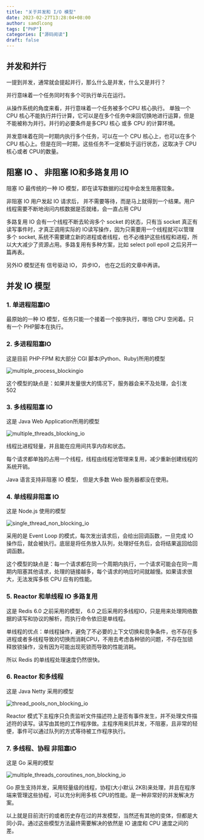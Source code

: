 ```yaml
---
title: "关于并发和 I/O 模型"
date: 2023-02-27T13:28:04+08:00
author: samdlcong
tags: ["PHP"]
categories: ["源码阅读"]
draft: false
---
```


## 并发和并行

一提到并发，通常就会提起并行，那么什么是并发，什么又是并行？

并行意味着一个任务同时有多个可执行单元在运行。

从操作系统的角度来看，并行意味着一个任务被多个CPU 核心执行。 单独一个 CPU 核心不能执行并行计算，它可以是在多个任务中来回切换地进行运算，但是不能被称为并行。并行的必要条件是多CPU 核心 或多 CPU 的计算环境。

并发意味着在同一时期内执行多个任务，可以在一个 CPU 核心上，也可以在多个 CPU 核心上。但是在同一时期，这些任务不一定都处于运行状态，这取决于 CPU 核心或者 CPU的数量。



## 阻塞 IO 、 非阻塞 IO和多路复用 IO

阻塞 IO 最传统的一种 IO 模型，即在读写数据的过程中会发生阻塞现象。

非阻塞 IO 用户发起 IO 请求后， 并不需要等待，而是马上就得到一个结果。用户线程需要不断地询问内核数据是否就绪，会一直占用 CPU

多路复用 IO 会有一个线程不断去轮询多个 socket 的状态，只有当 socket 真正有读写事件时，才真正调用实际的 IO读写操作，因为只需要用一个线程就可以管理多个 socket, 系统不需要建立新的进程或者线程，也不必维护这些线程和进程，所以大大减少了资源占用。多路复用有多种方案，比如 select poll epoll 之后另开一篇再表。

另外IO 模型还有 信号驱动 IO， 异步IO， 也在之后的文章中再讲。



## 并发 IO 模型

### 1. 单进程阻塞IO

最原始的一种 IO 模型，任务只能一个接着一个按序执行，哪怕 CPU 空闲着。只有一个 PHP脚本在执行。

### 2. 多进程阻塞IO

这是目前 PHP-FPM 和大部分 CGI 脚本(Python、Ruby)所用的模型

![multiple_process_blockingio](http://img.samdlcong.com/multiple_process_blockingio.jpg)

这个模型的缺点是：如果并发量很大的情况下，服务器会来不及处理，会引发 502 



### 3. 多线程阻塞 IO

这是 Java Web Application所用的模型

![multiple_threads_blocking_io](http://img.samdlcong.com/multiple_threads_blocking_io.jpg)

线程比进程轻量，并且能在应用间共享内存和状态。

每个请求都单独的占用一个线程，线程由线程池管理来复用，减少重新创建线程的系统开销。

Java 语言支持非阻塞 IO 模型， 但是大多数 Web 服务器都没在使用。



### 4. 单线程非阻塞 IO

这是 Node.js 使用的模型

![single_thread_non_blocking_io](http://img.samdlcong.com/single_thread_non_blocking_io.jpg)

采用的是 Event Loop 的模式，每次发出请求后，会给出回调函数，一旦完成 IO 操作后，就会被执行。底层是将任务放入队列，处理好任务后，会将结果返回给回调函数。

这个模型的缺点是：每一个请求都在同一个周期内执行，一个请求可能会在同一周期内阻塞其他请求，处理的链接越多，每个请求的响应时间就越慢。如果请求很大，无法发挥多核 CPU 应有的性能。



### 5. Reactor 和单线程 IO 多路复用

这是 Redis 6.0 之前采用的模型， 6.0 之后采用的多线程IO，只是用来处理网络数据的读写和协议的解析，而执行命令依旧是单线程。

单线程的优点：单线程操作，避免了不必要的上下文切换和竞争条件，也不存在多进程或者多线程导致的切换而消耗CPU，不用去考虑各种锁的问题，不存在加锁释放锁操作，没有因为可能出现死锁而导致的性能消耗。

所以 Redis 的单线程处理速度仍然很快。



### 6. Reactor 和多线程

这是 Java Netty 采用的模型

![thread_pools_non_blocking_io](http://img.samdlcong.com/thread_pools_non_blocking_io.jpg)

Reactor 模式下主程序只负责监听文件描述符上是否有事件发生，并不处理文件描述符的读写。读写由其他的工作程序做。主程序用来抗并发，不阻塞，且非常的轻便，事件可以通过队列的方式等待被工作程序执行。





### 7. 多线程、协程 非阻塞IO

这是 Go 采用的模型

![multiple_threads_coroutines_non_blocking_io](http://img.samdlcong.com/multiple_threads_coroutines_non_blocking_io.jpg)

Go 原生支持并发，采用轻量级的线程，协程(大小默认 2KB)来处理，并且在程序端来管理这些协程，可以充分利用多核 CPU的性能。是一种非常好的并发解决方案。



以上就是目前流行的或者历史存在过的并发模型，当然还有其他的变体，但都是大同小异。通过这些模型方法最终需要解决的依然是 IO 速度和 CPU 速度之间的差。
